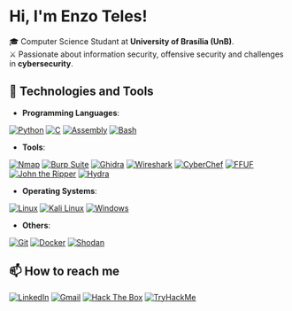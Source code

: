 # Hi, I'm Enzo Teles!

🎓 Computer Science Studant at **University of Brasília (UnB)**.  
⚔️ Passionate about information security, offensive security and challenges in **cybersecurity**.

## 🔧 Technologies and Tools

- **Programming Languages**:
  
[![Python](https://img.shields.io/badge/Python-3776AB?style=for-the-badge&logo=python&logoColor=white)](https://www.python.org/)
[![C](https://img.shields.io/badge/C-00599C?style=for-the-badge&logo=c&logoColor=white)](https://en.wikipedia.org/wiki/C_(programming_language))
[![Assembly](https://img.shields.io/badge/Assembly-525252?style=for-the-badge&logo=assembler&logoColor=white)](https://en.wikipedia.org/wiki/Assembly_language)
[![Bash](https://img.shields.io/badge/Bash-4EAA25?style=for-the-badge&logo=gnu-bash&logoColor=white)](https://www.gnu.org/software/bash/)

- **Tools**:

[![Nmap](https://img.shields.io/badge/Nmap-4682B4?style=for-the-badge&logo=nmap&logoColor=white)](https://nmap.org/)
[![Burp Suite](https://img.shields.io/badge/Burp_Suite-FF7A00?style=for-the-badge&logo=burp-suite&logoColor=white)](https://portswigger.net/burp)
[![Ghidra](https://img.shields.io/badge/Ghidra-FF0000?style=for-the-badge&logo=ghidra&logoColor=white)](https://ghidra-sre.org/)
[![Wireshark](https://img.shields.io/badge/Wireshark-1679A7?style=for-the-badge&logo=wireshark&logoColor=white)](https://www.wireshark.org/)
[![CyberChef](https://img.shields.io/badge/CyberChef-20A53A?style=for-the-badge&logo=codechef&logoColor=white)](https://gchq.github.io/CyberChef/)
[![FFUF](https://img.shields.io/badge/FFUF-FF4500?style=for-the-badge&logo=firefox&logoColor=white)](https://github.com/ffuf/ffuf)
[![John the Ripper](https://img.shields.io/badge/John_the_Ripper-000000?style=for-the-badge&logo=lock&logoColor=white)](https://www.openwall.com/john/)
[![Hydra](https://img.shields.io/badge/Hydra-008000?style=for-the-badge&logo=python&logoColor=white)](https://github.com/vanhauser-thc/thc-hydra)
   
- **Operating Systems**:

[![Linux](https://img.shields.io/badge/Linux-FCC624?style=for-the-badge&logo=linux&logoColor=black)](https://www.linux.org/)
[![Kali Linux](https://img.shields.io/badge/Kali_Linux-557C94?style=for-the-badge&logo=kalilinux&logoColor=white)](https://www.kali.org/)
[![Windows](https://img.shields.io/badge/Windows-0078D6?style=for-the-badge&logo=windows&logoColor=white)](https://www.microsoft.com/en-us/windows)
  
- **Others**:

[![Git](https://img.shields.io/badge/Git-F05032?style=for-the-badge&logo=git&logoColor=white)](https://git-scm.com/)
[![Docker](https://img.shields.io/badge/Docker-2496ED?style=for-the-badge&logo=docker&logoColor=white)](https://www.docker.com/)
[![Shodan](https://img.shields.io/badge/Shodan-211F27?style=for-the-badge&logo=shodan&logoColor=red)](https://www.shodan.io/)

## 📫 How to reach me

[![LinkedIn](https://img.shields.io/badge/LinkedIn-0A66C2?style=for-the-badge&logo=linkedin&logoColor=white)](https://www.linkedin.com/in/enzo-teles)
[![Gmail](https://img.shields.io/badge/Gmail-EA4335?style=for-the-badge&logo=gmail&logoColor=white)](mailto:cybersec.teles@gmail.com)
[![Hack The Box](https://img.shields.io/badge/Hack_The_Box-9FEF00?style=for-the-badge&logo=hack-the-box&logoColor=black)](https://ctf.hackthebox.com/user/profile/522742)
[![TryHackMe](https://img.shields.io/badge/TryHackMe-212C42?style=for-the-badge&logo=tryhackme&logoColor=white)](https://tryhackme.com/r/p/S3r4ph1el)
